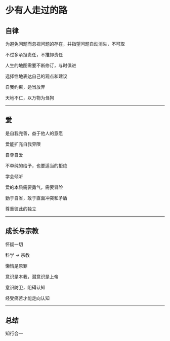 # 少有人走过的路

## 自律

为避免问题而忽视问题的存在，并指望问题自动消失，不可取

不过多承担责任，不推卸责任

人生的地图需要不断修订，与时俱进

选择性地表达自己的观点和建议

自我约束，适当放弃

天地不仁，以万物为刍狗

---

## 爱

是自我完善，益于他人的意愿

爱能扩充自我界限

自尊自爱

不单纯的给予，也要适当的拒绝

学会倾听

爱的本质需要勇气，需要冒险

勤于自省，敢于直面冲突和矛盾

尊重彼此的独立

---

## 成长与宗教

怀疑一切

科学 -> 宗教



懒惰是原罪

意识是本我，潜意识是上帝

意识防卫，阻碍认知

经受痛苦才能走向认知

---

## 总结

知行合一